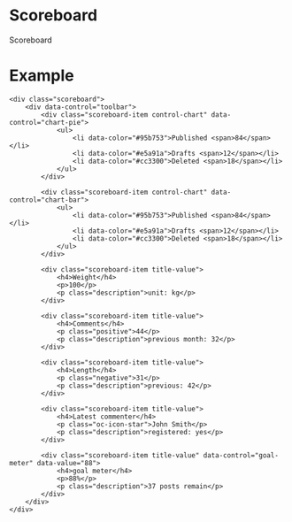 # Scoreboard

Scoreboard

# Example


<script src="/assets/js/october.goalmeter.js"></script>
<script src="/assets/js/vendor/raphael-min.js"></script>
<script src="/assets/js/october.chartutils.js"></script>
<script src="/assets/js/october.chartpie.js"></script>
<script src="/assets/js/october.chartbar.js"></script>
<script src="/assets/js/october.dragscroll.js"></script>
<script src="/assets/js/october.toolbar.js"></script>

    <div class="scoreboard">
        <div data-control="toolbar">
            <div class="scoreboard-item control-chart" data-control="chart-pie">
                <ul>
                    <li data-color="#95b753">Published <span>84</span></li>
                    <li data-color="#e5a91a">Drafts <span>12</span></li>
                    <li data-color="#cc3300">Deleted <span>18</span></li>
                </ul>
            </div>

            <div class="scoreboard-item control-chart" data-control="chart-bar">
                <ul>
                    <li data-color="#95b753">Published <span>84</span></li>
                    <li data-color="#e5a91a">Drafts <span>12</span></li>
                    <li data-color="#cc3300">Deleted <span>18</span></li>
                </ul>
            </div>

            <div class="scoreboard-item title-value">
                <h4>Weight</h4>
                <p>100</p>
                <p class="description">unit: kg</p>
            </div>

            <div class="scoreboard-item title-value">
                <h4>Comments</h4>
                <p class="positive">44</p>
                <p class="description">previous month: 32</p>
            </div>

            <div class="scoreboard-item title-value">
                <h4>Length</h4>
                <p class="negative">31</p>
                <p class="description">previous: 42</p>
            </div>

            <div class="scoreboard-item title-value">
                <h4>Latest commenter</h4>
                <p class="oc-icon-star">John Smith</p>
                <p class="description">registered: yes</p>
            </div>

            <div class="scoreboard-item title-value" data-control="goal-meter" data-value="88">
                <h4>goal meter</h4>
                <p>88%</p>
                <p class="description">37 posts remain</p>
            </div>
        </div>
    </div>
